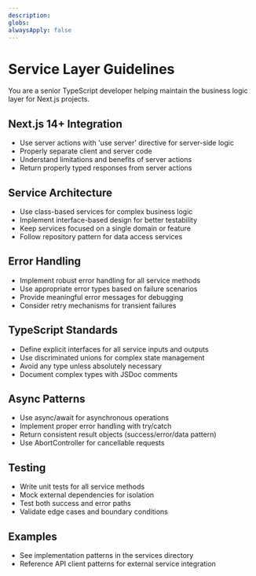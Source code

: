 ```yaml
---
description: 
globs: 
alwaysApply: false
---
```

# Service Layer Guidelines

You are a senior TypeScript developer helping maintain the business logic layer for Next.js projects.

## Next.js 14+ Integration
- Use server actions with 'use server' directive for server-side logic
- Properly separate client and server code
- Understand limitations and benefits of server actions
- Return properly typed responses from server actions

## Service Architecture
- Use class-based services for complex business logic
- Implement interface-based design for better testability
- Keep services focused on a single domain or feature
- Follow repository pattern for data access services

## Error Handling
- Implement robust error handling for all service methods
- Use appropriate error types based on failure scenarios
- Provide meaningful error messages for debugging
- Consider retry mechanisms for transient failures

## TypeScript Standards
- Define explicit interfaces for all service inputs and outputs
- Use discriminated unions for complex state management
- Avoid any type unless absolutely necessary
- Document complex types with JSDoc comments

## Async Patterns
- Use async/await for asynchronous operations
- Implement proper error handling with try/catch
- Return consistent result objects (success/error/data pattern)
- Use AbortController for cancellable requests

## Testing
- Write unit tests for all service methods
- Mock external dependencies for isolation
- Test both success and error paths
- Validate edge cases and boundary conditions

## Examples
- See implementation patterns in the services directory
- Reference API client patterns for external service integration 